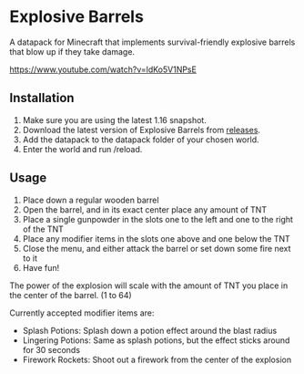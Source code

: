 # Explosive Barrels
A datapack for Minecraft that implements survival-friendly explosive barrels that blow up if they take damage.

https://www.youtube.com/watch?v=ldKo5V1NPsE

## Installation
1. Make sure you are using the latest 1.16 snapshot.
2. Download the latest version of Explosive Barrels from [releases](https://github.com/Axoonium/ExplosiveBarrels/releases).
3. Add the datapack to the datapack folder of your chosen world.
4. Enter the world and run /reload.

## Usage
1. Place down a regular wooden barrel
2. Open the barrel, and in its exact center place any amount of TNT
3. Place a single gunpowder in the slots one to the left and one to the right of the TNT
4. Place any modifier items in the slots one above and one below the TNT
5. Close the menu, and either attack the barrel or set down some fire next to it
6. Have fun!

The power of the explosion will scale with the amount of TNT you place in the center of the barrel. (1 to 64)

Currently accepted modifier items are:
* Splash Potions: Splash down a potion effect around the blast radius
* Lingering Potions: Same as splash potions, but the effect sticks around for 30 seconds
* Firework Rockets: Shoot out a firework from the center of the explosion
